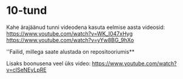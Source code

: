# 10-tund

Kahe ärajäänud tunni videodena kasuta eelmise aasta videosid: 
https://www.youtube.com/watch?v=WK_I047xHyg
https://www.youtube.com/watch?v=yYw8BG_9hXo

''Failid, millega saate alustada on repositooriumis**

Lisaks boonusena veel üks video:
https://www.youtube.com/watch?v=clSeNEyLpRE
